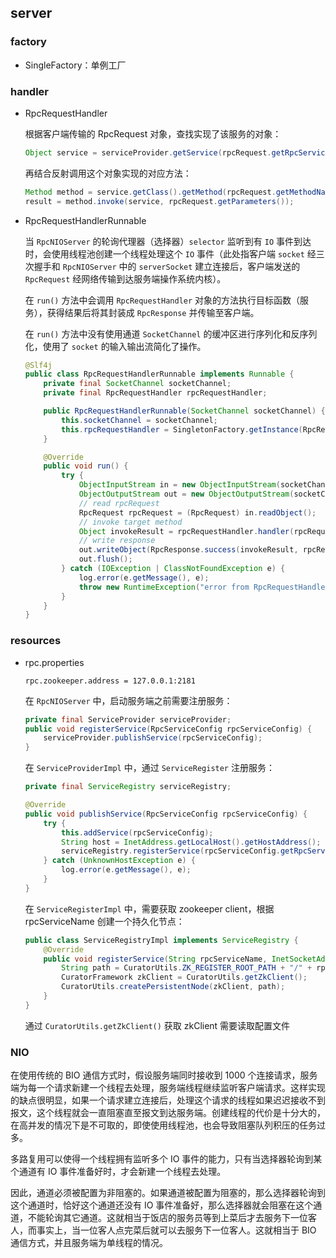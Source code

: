 ## server

### factory

- SingleFactory：单例工厂

### handler

- RpcRequestHandler

  根据客户端传输的 RpcRequest 对象，查找实现了该服务的对象：

  ```java
  Object service = serviceProvider.getService(rpcRequest.getRpcServiceName());
  ```

  再结合反射调用这个对象实现的对应方法：

  ```java
  Method method = service.getClass().getMethod(rpcRequest.getMethodName(), rpcRequest.getParamTypes());
  result = method.invoke(service, rpcRequest.getParameters());
  ```

- RpcRequestHandlerRunnable

  当 `RpcNIOServer` 的轮询代理器（选择器）`selector` 监听到有 `IO` 事件到达时，会使用线程池创建一个线程处理这个 `IO` 事件（此处指客户端 `socket` 经三次握手和 `RpcNIOServer` 中的 `serverSocket` 建立连接后，客户端发送的 `RpcRequest` 经网络传输到达服务端操作系统内核）。

  在 `run()` 方法中会调用 `RpcRequestHandler` 对象的方法执行目标函数（服务），获得结果后将其封装成 `RpcResponse` 并传输至客户端。

  在 `run()` 方法中没有使用通道 `SocketChannel` 的缓冲区进行序列化和反序列化，使用了 `socket` 的输入输出流简化了操作。

  ```java
  @Slf4j
  public class RpcRequestHandlerRunnable implements Runnable {
      private final SocketChannel socketChannel;
      private final RpcRequestHandler rpcRequestHandler;
  
      public RpcRequestHandlerRunnable(SocketChannel socketChannel) {
          this.socketChannel = socketChannel;
          this.rpcRequestHandler = SingletonFactory.getInstance(RpcRequestHandler.class);
      }
  
      @Override
      public void run() {
          try {
              ObjectInputStream in = new ObjectInputStream(socketChannel.socket().getInputStream());
              ObjectOutputStream out = new ObjectOutputStream(socketChannel.socket().getOutputStream());
              // read rpcRequest
              RpcRequest rpcRequest = (RpcRequest) in.readObject();
              // invoke target method
              Object invokeResult = rpcRequestHandler.handler(rpcRequest);
              // write response
              out.writeObject(RpcResponse.success(invokeResult, rpcRequest.getRequestId()));
              out.flush();
          } catch (IOException | ClassNotFoundException e) {
              log.error(e.getMessage(), e);
              throw new RuntimeException("error from RpcRequestHandlerRunnable.");
          }
      }
  }
  ```


### resources

- rpc.properties

  ```properties
  rpc.zookeeper.address = 127.0.0.1:2181
  ```

  在 `RpcNIOServer` 中，启动服务端之前需要注册服务：

  ```java
  private final ServiceProvider serviceProvider;
  public void registerService(RpcServiceConfig rpcServiceConfig) {
      serviceProvider.publishService(rpcServiceConfig);
  }
  ```

  在 `ServiceProviderImpl` 中，通过 `ServiceRegister` 注册服务：

  ```java
  private final ServiceRegistry serviceRegistry;
  
  @Override
  public void publishService(RpcServiceConfig rpcServiceConfig) {
      try {
          this.addService(rpcServiceConfig);
          String host = InetAddress.getLocalHost().getHostAddress();
          serviceRegistry.registerService(rpcServiceConfig.getRpcServiceName(), new InetSocketAddress(host, 10526));
      } catch (UnknownHostException e) {
          log.error(e.getMessage(), e);
      }
  }
  ```

  在 `ServiceRegisterImpl` 中，需要获取 zookeeper client，根据 rpcServiceName 创建一个持久化节点：

  ```java
  public class ServiceRegistryImpl implements ServiceRegistry {
      @Override
      public void registerService(String rpcServiceName, InetSocketAddress address) {
          String path = CuratorUtils.ZK_REGISTER_ROOT_PATH + "/" + rpcServiceName + address.toString();
          CuratorFramework zkClient = CuratorUtils.getZkClient();
          CuratorUtils.createPersistentNode(zkClient, path);
      }
  }
  ```

  通过 `CuratorUtils.getZkClient()` 获取 zkClient 需要读取配置文件

### NIO

在使用传统的 BIO 通信方式时，假设服务端同时接收到 1000 个连接请求，服务端为每一个请求新建一个线程去处理，服务端线程继续监听客户端请求。这样实现的缺点很明显，如果一个请求建立连接后，处理这个请求的线程如果迟迟接收不到报文，这个线程就会一直阻塞直至报文到达服务端。创建线程的代价是十分大的，在高并发的情况下是不可取的，即使使用线程池，也会导致阻塞队列积压的任务过多。

多路复用可以使得一个线程拥有监听多个 IO 事件的能力，只有当选择器轮询到某个通道有 IO 事件准备好时，才会新建一个线程去处理。

因此，通道必须被配置为非阻塞的。如果通道被配置为阻塞的，那么选择器轮询到这个通道时，恰好这个通道还没有 IO 事件准备好，那么选择器就会阻塞在这个通道，不能轮询其它通道。这就相当于饭店的服务员等到上菜后才去服务下一位客人，而事实上，当一位客人点完菜后就可以去服务下一位客人。这就相当于 BIO 通信方式，并且服务端为单线程的情况。

